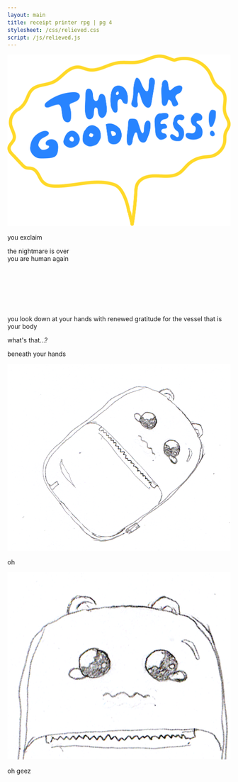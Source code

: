 ```yaml
---
layout: main
title: receipt printer rpg | pg 4
stylesheet: /css/relieved.css
script: /js/relieved.js
---
```



<div class="thankgoodness">
  <p id="goodness">
    <img src="/images/thankgoodness2.png">
  </p>
  <p id="youexclaim">
   you exclaim
  </p>


  <p id="nightmare">
    the nightmare is over<br>
    you are human again<br><br><br><br><br><br><br><br>
    you look down at your hands with renewed gratitude for the vessel that is your body
  </p>
</div>
<div id="transition">
</div>

<div id="lookdown">
  <div id="handsbox">
  </div>

  <p> what's that...?</p>
  <p> beneath your hands</p>

  <div class="box">
    <img src="/images/teary-rp.png">
  </div>

  <p>oh</p>

  <div class="box">
    <img src="/images/teary-rp-2.png">
  </div>

  <p>oh geez</p>

</div>